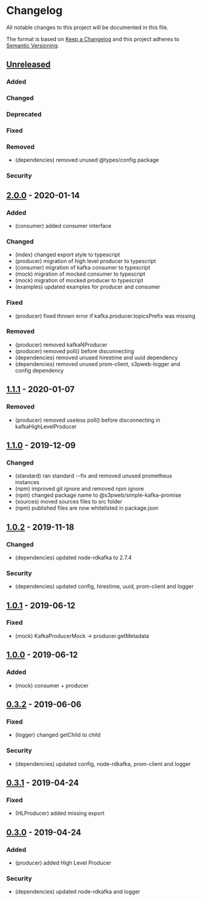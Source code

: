 # Changelog
All notable changes to this project will be documented in this file.

The format is based on [Keep a Changelog](http://keepachangelog.com/en/1.0.0/)
and this project adheres to [Semantic Versioning](http://semver.org/spec/v2.0.0.html).

## [Unreleased]
### Added
### Changed
### Deprecated
### Fixed
### Removed
- (dependencies) removed unused @types/config package
### Security

## [2.0.0] - 2020-01-14
### Added
- (consumer) added consumer interface
### Changed
- (index) changed export style to typescript 
- (producer) migration of high level producer to typescript
- (consumer) migration of kafka consumer to typescript
- (mock) migration of mocked consumer to typescript
- (mock) migration of mocked producer to typescript
- (examples) updated examples for producer and consumer
### Fixed
- (producer) fixed thrown error if kafka.producer.topicsPrefix was missing
### Removed
- (producer) removed kafkaNProducer
- (producer) removed poll() before disconnecting
- (dependencies) removed unused hirestime and uuid dependency
- (dependencies) removed unused prom-client, s3pweb-logger and config dependency

## [1.1.1] - 2020-01-07
### Removed
- (producer) removed useless poll() before disconnecting in kafkaHighLevelProducer

## [1.1.0] - 2019-12-09
### Changed
- (standard) ran standard --fix and removed unused prometheus instances
- (npm) improved git ignore and removed npm ignore
- (npm) changed package name to @s3pweb/simple-kafka-promise
- (sources) moved sources files to src folder
- (npm) published files are now whitelisted in package.json

## [1.0.2] - 2019-11-18
### Changed
- (dependencies) updated node-rdkafka to 2.7.4
### Security
- (dependencies) updated config, hirestime, uuid, prom-client and logger

## [1.0.1] - 2019-06-12
### Fixed
- (mock) KafkaProducerMock -> producer.getMetadata

## [1.0.0] - 2019-06-12
### Added
- (mock) consumer + producer

## [0.3.2] - 2019-06-06
### Fixed
- (logger) changed getChild to child
### Security
- (dependencies) updated config, node-rdkafka, prom-client and logger

## [0.3.1] - 2019-04-24
### Fixed
- (HLProducer) added missing export

## [0.3.0] - 2019-04-24
### Added
- (producer) added High Level Producer
### Security
- (dependencies) updated node-rdkafka and logger

[Unreleased]: https://github.com/s3pweb/simple-kafka-promise/commits
[2.0.0]: https://github.com/s3pweb/simple-kafka-promise/commits/v2.0.0
[1.1.1]: https://github.com/s3pweb/simple-kafka-promise/commits/v1.1.1
[1.1.0]: https://github.com/s3pweb/simple-kafka-promise/commits/v1.1.0
[1.0.2]: https://github.com/s3pweb/simple-kafka-promise/commits/v1.0.2
[1.0.1]: https://github.com/s3pweb/simple-kafka-promise/commits/v1.0.1
[1.0.0]: https://github.com/s3pweb/simple-kafka-promise/commits/v1.0.0
[0.3.2]: https://github.com/s3pweb/simple-kafka-promise/commits/v0.3.2
[0.3.1]: https://github.com/s3pweb/simple-kafka-promise/commits/v0.3.1
[0.3.0]: https://github.com/s3pweb/simple-kafka-promise/commits/v0.3.0

